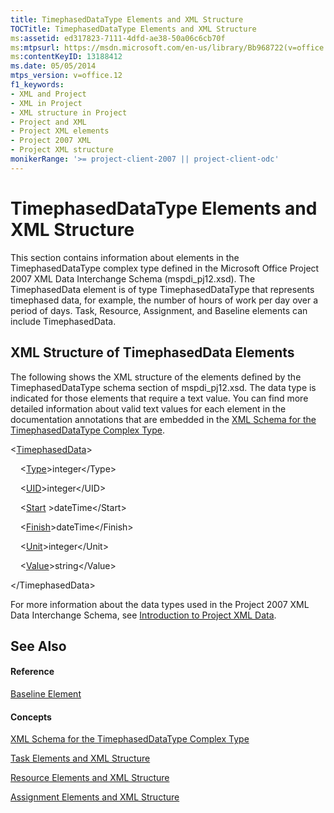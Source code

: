 ```yaml
---
title: TimephasedDataType Elements and XML Structure
TOCTitle: TimephasedDataType Elements and XML Structure
ms:assetid: ed317823-7111-4dfd-ae38-50a06c6cb70f
ms:mtpsurl: https://msdn.microsoft.com/en-us/library/Bb968722(v=office.12)
ms:contentKeyID: 13188412
ms.date: 05/05/2014
mtps_version: v=office.12
f1_keywords:
- XML and Project
- XML in Project
- XML structure in Project
- Project and XML
- Project XML elements
- Project 2007 XML
- Project XML structure
monikerRange: '>= project-client-2007 || project-client-odc'
---
```


# TimephasedDataType Elements and XML Structure




This section contains information about elements in the TimephasedDataType complex type defined in the Microsoft Office Project 2007 XML Data Interchange Schema (mspdi\_pj12.xsd). The TimephasedData element is of type TimephasedDataType that represents timephased data, for example, the number of hours of work per day over a period of days. Task, Resource, Assignment, and Baseline elements can include TimephasedData.

## XML Structure of TimephasedData Elements

The following shows the XML structure of the elements defined by the TimephasedDataType schema section of mspdi\_pj12.xsd. The data type is indicated for those elements that require a text value. You can find more detailed information about valid text values for each element in the documentation annotations that are embedded in the [XML Schema for the TimephasedDataType Complex Type](bb968734\(v=office.12\).md).

\<[TimephasedData](bb968479\(v=office.12\).md)\>

    \<[Type](bb968434\(v=office.12\).md)\>integer\</Type\>

    \<[UID](bb968590\(v=office.12\).md)\>integer\</UID\>

    \<[Start](bb968645\(v=office.12\).md) \>dateTime\</Start\>

    \<[Finish](bb968534\(v=office.12\).md)\>dateTime\</Finish\>

    \<[Unit](bb968545\(v=office.12\).md)\>integer\</Unit\>

    \<[Value](bb968696\(v=office.12\).md)\>string\</Value\>

\</TimephasedData\>

For more information about the data types used in the Project 2007 XML Data Interchange Schema, see [Introduction to Project XML Data](bb968652\(v=office.12\).md).

## See Also

#### Reference

[Baseline Element](bb968599\(v=office.12\).md)

#### Concepts

[XML Schema for the TimephasedDataType Complex Type](bb968734\(v=office.12\).md)

[Task Elements and XML Structure](bb968475\(v=office.12\).md)

[Resource Elements and XML Structure](bb968445\(v=office.12\).md)

[Assignment Elements and XML Structure](bb968738\(v=office.12\).md)

